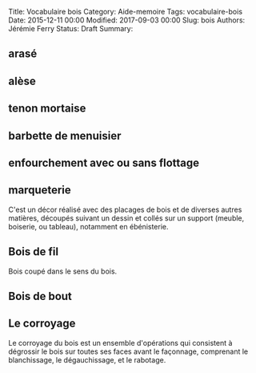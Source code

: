 Title: Vocabulaire bois
Category: Aide-memoire
Tags: vocabulaire-bois
Date: 2015-12-11 00:00
Modified: 2017-09-03 00:00
Slug: bois
Authors: Jérémie Ferry
Status: Draft
Summary:

## arasé

## alèse

##  tenon mortaise

## barbette de menuisier

## enfourchement avec ou sans flottage

## marqueterie

C'est un décor réalisé avec des placages de bois et de diverses autres matières, découpés suivant un dessin et collés sur un support (meuble, boiserie, ou tableau), notamment en ébénisterie.

## Bois de fil

Bois coupé dans le sens du bois.

## Bois de bout

## Le corroyage

Le corroyage du bois est un ensemble d'opérations qui consistent à dégrossir le bois sur toutes ses faces avant le façonnage, comprenant le blanchissage, le dégauchissage, et le rabotage.

